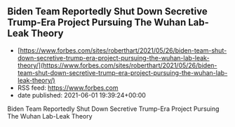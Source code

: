 ## Biden Team Reportedly Shut Down Secretive Trump-Era Project Pursuing The Wuhan Lab-Leak Theory
 - [https://www.forbes.com/sites/roberthart/2021/05/26/biden-team-shut-down-secretive-trump-era-project-pursuing-the-wuhan-lab-leak-theory/](https://www.forbes.com/sites/roberthart/2021/05/26/biden-team-shut-down-secretive-trump-era-project-pursuing-the-wuhan-lab-leak-theory/)
 - RSS feed: https://www.forbes.com
 - date published: 2021-06-01 19:39:24+00:00

Biden Team Reportedly Shut Down Secretive Trump-Era Project Pursuing The Wuhan Lab-Leak Theory


